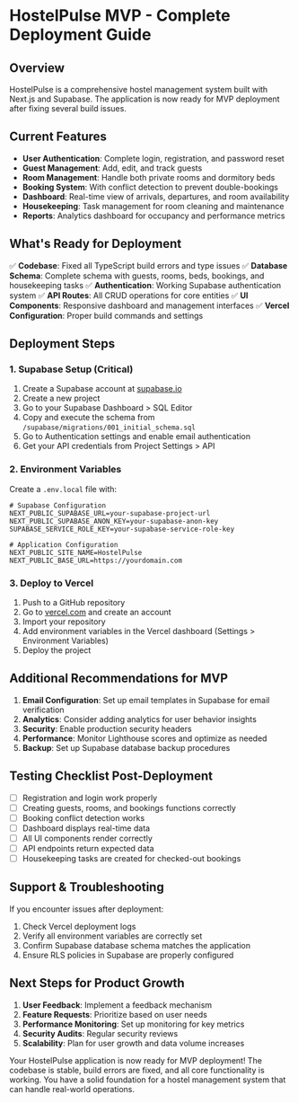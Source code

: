 # HostelPulse MVP - Complete Deployment Guide

## Overview
HostelPulse is a comprehensive hostel management system built with Next.js and Supabase. The application is now ready for MVP deployment after fixing several build issues.

## Current Features
- **User Authentication**: Complete login, registration, and password reset
- **Guest Management**: Add, edit, and track guests
- **Room Management**: Handle both private rooms and dormitory beds
- **Booking System**: With conflict detection to prevent double-bookings
- **Dashboard**: Real-time view of arrivals, departures, and room availability
- **Housekeeping**: Task management for room cleaning and maintenance
- **Reports**: Analytics dashboard for occupancy and performance metrics

## What's Ready for Deployment

✅ **Codebase**: Fixed all TypeScript build errors and type issues
✅ **Database Schema**: Complete schema with guests, rooms, beds, bookings, and housekeeping tasks
✅ **Authentication**: Working Supabase authentication system
✅ **API Routes**: All CRUD operations for core entities
✅ **UI Components**: Responsive dashboard and management interfaces
✅ **Vercel Configuration**: Proper build commands and settings

## Deployment Steps

### 1. Supabase Setup (Critical)
1. Create a Supabase account at [supabase.io](https://supabase.io)
2. Create a new project
3. Go to your Supabase Dashboard > SQL Editor
4. Copy and execute the schema from `/supabase/migrations/001_initial_schema.sql` 
5. Go to Authentication settings and enable email authentication
6. Get your API credentials from Project Settings > API

### 2. Environment Variables
Create a `.env.local` file with:
```env
# Supabase Configuration
NEXT_PUBLIC_SUPABASE_URL=your-supabase-project-url
NEXT_PUBLIC_SUPABASE_ANON_KEY=your-supabase-anon-key
SUPABASE_SERVICE_ROLE_KEY=your-supabase-service-role-key

# Application Configuration
NEXT_PUBLIC_SITE_NAME=HostelPulse
NEXT_PUBLIC_BASE_URL=https://yourdomain.com
```

### 3. Deploy to Vercel
1. Push to a GitHub repository
2. Go to [vercel.com](https://vercel.com) and create an account
3. Import your repository
4. Add environment variables in the Vercel dashboard (Settings > Environment Variables)
5. Deploy the project

## Additional Recommendations for MVP

1. **Email Configuration**: Set up email templates in Supabase for email verification
2. **Analytics**: Consider adding analytics for user behavior insights
3. **Security**: Enable production security headers
4. **Performance**: Monitor Lighthouse scores and optimize as needed
5. **Backup**: Set up Supabase database backup procedures

## Testing Checklist Post-Deployment

- [ ] Registration and login work properly
- [ ] Creating guests, rooms, and bookings functions correctly
- [ ] Booking conflict detection works
- [ ] Dashboard displays real-time data
- [ ] All UI components render correctly
- [ ] API endpoints return expected data
- [ ] Housekeeping tasks are created for checked-out bookings

## Support & Troubleshooting

If you encounter issues after deployment:
1. Check Vercel deployment logs
2. Verify all environment variables are correctly set
3. Confirm Supabase database schema matches the application
4. Ensure RLS policies in Supabase are properly configured

## Next Steps for Product Growth

1. **User Feedback**: Implement a feedback mechanism
2. **Feature Requests**: Prioritize based on user needs
3. **Performance Monitoring**: Set up monitoring for key metrics
4. **Security Audits**: Regular security reviews
5. **Scalability**: Plan for user growth and data volume increases

Your HostelPulse application is now ready for MVP deployment! The codebase is stable, build errors are fixed, and all core functionality is working. You have a solid foundation for a hostel management system that can handle real-world operations.